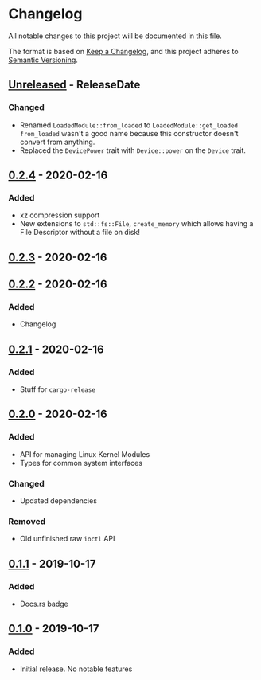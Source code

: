 # Changelog

All notable changes to this project will be documented in this file.

The format is based on [Keep a Changelog](https://keepachangelog.com/en/1.1.0/),
and this project adheres to [Semantic Versioning](https://semver.org/spec/v2.0.0.html).

<!-- next-header -->

## [Unreleased] - ReleaseDate

### Changed

- Renamed `LoadedModule::from_loaded` to `LoadedModule::get_loaded`
  `from_loaded` wasn't a good name because this constructor doesn't
  convert from anything.
- Replaced the `DevicePower` trait with `Device::power` on the `Device` trait.

## [0.2.4] - 2020-02-16

### Added

- xz compression support
- New extensions to `std::fs::File`,
  `create_memory` which allows having a File Descriptor without a file on disk!

## [0.2.3] - 2020-02-16

## [0.2.2] - 2020-02-16

### Added

- Changelog

## [0.2.1] - 2020-02-16

### Added

- Stuff for `cargo-release`

## [0.2.0] - 2020-02-16

### Added

- API for managing Linux Kernel Modules
- Types for common system interfaces

### Changed

- Updated dependencies

### Removed

- Old unfinished raw `ioctl` API

## [0.1.1] - 2019-10-17

### Added

- Docs.rs badge

## [0.1.0] - 2019-10-17

### Added

- Initial release. No notable features

<!-- next-url -->
[Unreleased]: https://github.com/DianaNites/linapi/compare/v0.2.4...HEAD
[0.2.4]: https://github.com/DianaNites/linapi/compare/v0.2.3...v0.2.4
[0.2.3]: https://github.com/DianaNites/linapi/compare/v0.2.2...v0.2.3
[0.2.2]: https://github.com/DianaNites/linapi/compare/v0.2.1...v0.2.2
[0.2.1]: https://github.com/DianaNites/linapi/compare/v0.2.0...v0.2.1
[0.2.0]: https://github.com/DianaNites/linapi/compare/v0.1.1...v0.2.0
[0.1.1]: https://github.com/DianaNites/linapi/compare/v0.1.0...v0.1.1
[0.1.0]: https://github.com/DianaNites/linapi/releases/tag/v0.1.0
